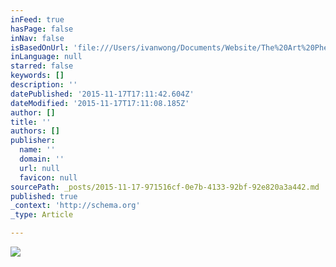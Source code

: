 ```yaml
---
inFeed: true
hasPage: false
inNav: false
isBasedOnUrl: 'file:///Users/ivanwong/Documents/Website/The%20Art%20Phenomenon/2012-08-13_23-52-44_113.jpg'
inLanguage: null
starred: false
keywords: []
description: ''
datePublished: '2015-11-17T17:11:42.604Z'
dateModified: '2015-11-17T17:11:08.185Z'
author: []
title: ''
authors: []
publisher:
  name: ''
  domain: ''
  url: null
  favicon: null
sourcePath: _posts/2015-11-17-971516cf-0e7b-4133-92bf-92e820a3a442.md
published: true
_context: 'http://schema.org'
_type: Article

---
```

![](https://the-grid-user-content.s3-us-west-2.amazonaws.com/f641588c-cbfb-4873-85ef-a5b6b73ed400.jpg)